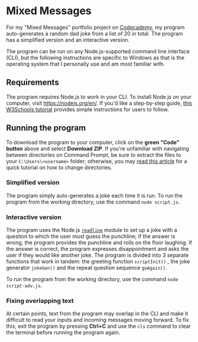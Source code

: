 # Mixed Messages

For my "Mixed Messages" portfolio project on [Codecademy](https://codecademy.com/), my program auto-generates a random dad joke from a list of 20 in total. The program has a simplified version and an interactive version.

The program can be run on any Node.js-supported command line interface (CLI), but the following instructions are specific to Windows as that is the operating system that I personally use and am most familiar with.

## Requirements
The program requires Node.js to work in your CLI. To install Node.js on your computer, visit https://nodejs.org/en/. If you'd like a step-by-step guide, [this W3Schools tutorial](https://www.w3schools.com/nodejs/nodejs_get_started.asp) provides simple instructions for users to follow.

## Running the program
To download the program to your computer, click on the **green "Code" button** above and select **Download ZIP**. If you're unfamiliar with navigating between directories on Command Prompt, be sure to extract the files to your `C:\Users\<username>` folder; otherwise, you may [read this article](https://www.howtogeek.com/659411/how-to-change-directories-in-command-prompt-on-windows-10/) for a quick tutorial on how to change directories.

### Simplified version
The program simply auto-generates a joke each time it is run. To run the program from the working directory, use the command `node script.js`.

### Interactive version
The program uses the Node.js [`readline`](https://nodejs.org/api/readline.html) module to set up a joke with a question to which the user must guess the punchline; if the answer is wrong, the program provides the punchline and rolls on the floor laughing. If the answer is correct, the program expresses disappointment and asks the user if they would like another joke. The program is divided into 3 separate functions that work in tandem: the greeting function `scriptInit()` , the joke generator `jokeGen()` and the repeat question sequence `goAgain()`.

To run the program from the working directory, use the command `node script-adv.js`.

### Fixing overlapping text

At certain points, text from the program may overlap in the CLI and make it difficult to read your inputs and incoming messages moving forward. To fix this, exit the program by pressing **Ctrl+C** and use the `cls` command to clear the terminal before running the program again.
